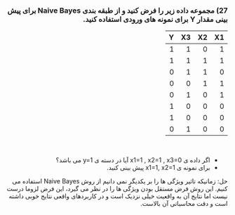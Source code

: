 

<div dir="rtl">
  
  ### 27) مجموعه داده زیر را فرض کنید و از طبقه بندی Naive Bayes برای پیش بینی مقدار Y برای نمونه های ورودی استفاده کنید.
  
  <div>
  
  
|     X1    |     X2    |     X3    |     Y    |
|----------|-----------|-----------|-----------|
|     1    |     0     |     1     |     1     |
|     1    |     1     |     1     |     1     |
|     0    |     1     |     1     |     0     |
|     1    |     1     |     0     |     0     |
|     1    |     0     |     1     |     0     |
|     0    |     0     |     0     |     1     |
|     0    |     0     |     0     |     1     |
|     0    |     0     |     1     |     0     |
  
  
  <div dir="rtl">
  <br/>
      
  * اگر داده ی x1=1 , x2=1 , x3=0 آیا در دسته ی y=1 می باشد؟
  * برای نمونه ی x1=1, x2=1 پیش بینی کنید.
      
  <div>
    
 حل:
    زمانیکه تاثیر ویژگی ها را بر یکدیگر نمی دانیم از روش Naive Bayes استفاده می کنیم. این روش فرض مستقل بودن ویژگی ها را در نظر می گیرد، این فرض لزوما درست نیست اما نتایج آن به واقعیت خیلی نزدیک است و در کاربردهای واقعی نتایج خوبی داشته است و دقت محاسباتی آن بالاست. 
